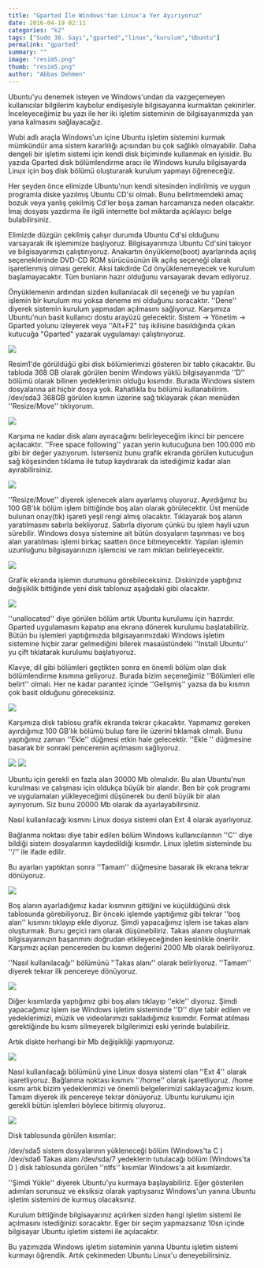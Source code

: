 ```yaml
---
title: "Gparted İle Windows'tan Linux'a Yer Ayırıyoruz"
date: 2016-04-19 02:11
categories: "k2"
tags: ["Sudo 30. Sayı","gparted","linux","kurulum","Ubuntu"]
permalink: "gparted"
summary: ""
image: "resim5.png"
thumb: "resim5.png"
author: "Abbas Dehmen"
---
```


Ubuntu'yu denemek isteyen ve Windows'undan da vazgeçemeyen kullanıcılar bilgilerim kaybolur endişesiyle bilgisayarına kurmaktan çekinirler. İnceleyeceğimiz bu yazı ile her iki işletim sisteminin de bilgisayarımızda yan yana kalmasını sağlayacağız.

Wubi adlı araçla Windows'un içine Ubuntu işletim sistemini kurmak mümkündür ama sistem kararlılığı açısından bu çok sağlıklı olmayabilir. Daha dengeli bir işletim sistemi için kendi disk biçiminde kullanmak en iyisidir. Bu yazıda Gparted disk bölümlendirme aracı ile Windows kurulu bilgisayarda Linux için boş disk bölümü oluşturarak kurulum yapmayı öğreneceğiz.

Her şeyden önce elimizde Ubuntu'nun kendi sitesinden indirilmiş ve uygun programla diske yazılmış Ubuntu CD'si olmalı. Bunu belirtmemdeki amaç bozuk veya yanlış çekilmiş Cd'ler boşa zaman harcamanıza neden olacaktır. İmaj dosyası yazdırma ile ilgili internette bol miktarda açıklayıcı belge bulabilirsiniz.

Elimizde düzgün çekilmiş çalışır durumda Ubuntu Cd'si olduğunu varsayarak ilk işlemimize başlıyoruz. Bilgisayarımıza Ubuntu Cd'sini takıyor ve bilgisayarımızı çalıştırıyoruz. Anakartın önyükleme(boot) ayarlarında açılış seçeneklerinde DVD-CD ROM sürücüsünün ilk açılış seçeneği olarak işaretlenmiş olması gerekir. Aksi takdirde Cd önyüklenemeyecek ve kurulum başlamayacaktır. Tüm bunların hazır olduğunu varsayarak devam ediyoruz.

Önyüklemenin ardından sizden kullanılacak dil seçeneği ve bu yapılan işlemin bir kurulum mu yoksa deneme mi olduğunu soracaktır. ''Dene'' diyerek sistemin kurulum yapmadan açılmasını sağlıyoruz.  Karşımıza Ubuntu'nun basit kullanıcı dostu arayüzü gelecektir. Sistem -> Yönetim -> Gparted yolunu izleyerek veya ''Alt+F2" tuş ikilisine basıldığında çıkan kutucuğa "Gparted" yazarak uygulamayı çalıştırıyoruz.

![](images/post/gparted/resim1.png)

Resim1'de görüldüğü gibi disk bölümlerimizi gösteren bir tablo çıkacaktır. Bu tabloda 368 GB olarak görülen benim Windows yüklü bilgisayarımda ''D''  bölümü olarak bilinen yedeklerimin olduğu kısımdır. Burada Windows sistem dosyalarına ait hiçbir dosya yok. Rahatlıkla bu bölümü kullanabilirim.
/dev/sda3 368GB görülen kısmın üzerine sağ tıklayarak çıkan menüden ''Resize/Move'' tıklıyorum.

![](images/post/gparted/resim2.png)

Karşıma ne kadar disk alanı ayıracağımı belirleyeceğim ikinci bir pencere açılacaktır. ''Free space following'' yazan yerin kutucuğuna ben 100.000 mb gibi bir değer yazıyorum. İsterseniz bunu grafik ekranda görülen kutucuğun sağ köşesinden tıklama ile tutup kaydırarak da istediğimiz kadar alan ayırabilirsiniz.

![](images/post/gparted/resim3.png)

''Resize/Move'' diyerek işlenecek alanı ayarlamış oluyoruz. Ayırdığımız bu 100 GB'lık bölüm işlem bittiğinde boş alan olarak görülecektir. Üst menüde bulunan onay(tik) işareti yeşil rengi almış olacaktır. Tıklayarak boş alanın yaratılmasını sabırla bekliyoruz. Sabırla diyorum çünkü bu işlem hayli uzun sürebilir. Windows dosya sistemine ait bütün dosyaların taşınması ve boş alan yaratılması işlemi birkaç saatten önce bitmeyecektir. Yapılan işlemin uzunluğunu bilgisayarınızın işlemcisi ve ram miktarı belirleyecektir.

![](images/post/gparted/resim4.png)

Grafik ekranda işlemin durumunu görebileceksiniz. Diskinizde yaptığınız değişiklik bittiğinde yeni disk tablonuz aşağıdaki gibi olacaktır.

![](images/post/gparted/resim5.png)

''unallocated'' diye görülen bölüm artık Ubuntu kurulumu için hazırdır. Gparted uygulamasını kapatıp ana ekrana dönerek kurulumu başlatabiliriz.
Bütün bu işlemleri yaptığımızda bilgisayarımızdaki Windows işletim sistemine hiçbir zarar gelmediğini bilerek masaüstündeki ''Install Ubuntu'' yu çift tıklatarak kurulumu başlatıyoruz.

Klavye, dil gibi bölümleri geçtikten sonra en önemli bölüm olan disk bölümlendirme kısmına geliyoruz. Burada bizim seçeneğimiz ''Bölümleri elle belirt'' olmalı. Her ne kadar parantez içinde ''Gelişmiş'' yazsa da bu kısmın çok basit olduğunu göreceksiniz.

![](images/post/gparted/resim6.png)

Karşımıza disk tablosu grafik ekranda tekrar çıkacaktır. Yapmamız gereken ayırdığımız 100 GB'lık bölümü bulup fare ile üzerini tıklamak olmalı. Bunu yaptığımız zaman ''Ekle'' düğmesi etkin hale gelecektir. ''Ekle '' düğmesine basarak bir sonraki pencerenin açılmasını sağlıyoruz.

![](images/post/gparted/resim7.png)
![](images/post/gparted/resim8.png)

Ubuntu için gerekli en fazla alan 30000 Mb olmalıdır. Bu alan Ubuntu'nun kurulması ve çalışması için oldukça büyük bir alandır. Ben bir çok programı ve uygulamaları yükleyeceğimi düşünerek bu denli büyük bir alan ayırıyorum. Siz bunu 20000 Mb olarak da ayarlayabilirsiniz.

Nasıl kullanılacağı kısmını Linux dosya sistemi olan Ext 4 olarak ayarlıyoruz.

Bağlanma noktası diye tabir edilen bölüm Windows kullanıcılarının ''C'' diye bildiği sistem dosyalarının kaydedildiği kısımdır. Linux işletim sisteminde bu ''/'' ile ifade edilir.

Bu ayarları yaptıktan sonra ''Tamam'' düğmesine basarak ilk ekrana tekrar dönüyoruz.

![](images/post/gparted/resim9.png)

Boş alanın ayarladığımız kadar kısmının gittiğini ve küçüldüğünü disk tablosunda görebiliyoruz.
Bir önceki işlemde yaptığımız gibi tekrar ''boş alan'' kısmını tıklayıp ekle diyoruz. Şimdi yapacağımız işlem ise takas alanı oluşturmak. Bunu geçici ram olarak düşünebiliriz. Takas alanını oluşturmak bilgisayarınızın başarımını doğrudan etkileyeceğinden kesinlikle önerilir.
Karşımızı açılan pencereden bu kısmın değerini 2000 Mb olarak belirliyoruz.

''Nasıl kullanılacağı'' bölümünü ''Takas alanı'' olarak belirliyoruz. ''Tamam'' diyerek tekrar ilk pencereye dönüyoruz.

![](images/post/gparted/resim10.png)

Diğer kısımlarda yaptığımız gibi boş alanı tıklayıp ''ekle'' diyoruz.
Şimdi yapacağımız işlem ise Windows işletim sisteminde ''D'' diye tabir edilen ve yedeklerimizi, müzik ve videolarımızı sakladığımız kısımdır. Format atılması gerektiğinde bu kısmı silmeyerek bilgilerimizi eski yerinde bulabiliriz.

Artık diskte herhangi bir Mb değişikliği yapmıyoruz.

![](images/post/gparted/resim11.png)

Nasıl kullanılacağı bölümünü yine Linux dosya sistemi olan ''Ext 4'' olarak işaretliyoruz.
Bağlanma noktası kısmını ''/home'' olarak işaretliyoruz. /home kısmı artık bizim yedeklerimizi ve önemli belgelerimizi saklayacağımız kısım. Tamam diyerek ilk pencereye tekrar dönüyoruz. Ubuntu kurulumu için gerekli bütün işlemleri böylece bitirmiş oluyoruz.

![](images/post/gparted/resim12.png)

Disk tablosunda görülen kısımlar:

/dev/sda5 sistem dosyalarının yükleneceği bölüm (Windows'ta C )
/dev/sda6 Takas alanı
/dev/sda/7 yedeklerin tutulacağı bölüm (Windows'ta D )
disk tablosunda görülen ''ntfs'' kısımlar Windows'a ait kısımlardır.

''Şimdi Yükle'' diyerek Ubuntu'yu kurmaya başlayabiliriz. Eğer gösterilen adımları sorunsuz ve eksiksiz olarak yaptıysanız Windows'un yanına Ubuntu işletim sistemini de kurmuş olacaksınız.

Kurulum bittiğinde bilgisayarınız açılırken sizden hangi işletim sistemi ile açılmasını istediğinizi soracaktır. Eger bir seçim yapmazsanız 10sn içinde bilgisayar Ubuntu işletim sistemi ile açılacaktır.

Bu yazımızda Windows işletim sisteminin yanına Ubuntu işletim sistemi kurmayı öğrendik. Artık çekinmeden Ubuntu Linux'u deneyebilirsiniz.
